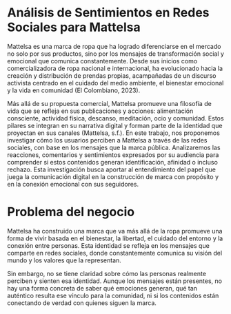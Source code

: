 # Análisis de Sentimientos en Redes Sociales para Mattelsa

Mattelsa es una marca de ropa que ha logrado diferenciarse en el mercado no solo por sus productos, sino por los mensajes de transformación social y emocional que comunica constantemente. Desde sus inicios como comercializadora de ropa nacional e internacional, ha evolucionado hacia la creación y distribución de prendas propias, acampañadas de un discurso activista centrado en el cuidado del medio ambiente, el bienestar emocional y la vida en comunidad (El Colombiano, 2023).


Más allá de su propuesta comercial, Mattelsa promueve una filosofía de vida que se refleja en sus publicaciones y acciones: alimentación consciente, actividad física, descanso, meditación, ocio y comunidad. Estos pilares se integran en su narrativa digital y forman parte de la identidad que proyectan en sus canales (Mattelsa, s.f.). En este trabajo, nos proponemos investigar cómo los usuarios perciben a Mattelsa a través de las redes sociales, con base en los mensajes que la marca pública. Analizaremos las reacciones, comentarios y sentimientos expresados por su audiencia para comprender si estos contenidos generan identificación, afinidad o incluso rechazo. Esta investigación busca aportar al entendimiento del papel que juega la comunicación digital en la construcción de marca con propósito y en la conexión emocional con sus seguidores.


# Problema del negocio

Mattelsa ha construido una marca que va más allá de la ropa promueve una forma de vivir basada en el bienestar, la libertad, el cuidado del entorno y la conexión entre personas. Esta identidad se refleja en los mensajes que comparte en redes sociales, donde constantemente comunica su visión del mundo y los valores que la representan.

Sin embargo, no se tiene claridad sobre cómo las personas realmente perciben y sienten esa identidad. Aunque los mensajes están presentes, no hay una forma concreta de saber qué emociones generan, qué tan auténtico resulta ese vínculo para la comunidad, ni si los contenidos están conectando de verdad con quienes siguen la marca.




